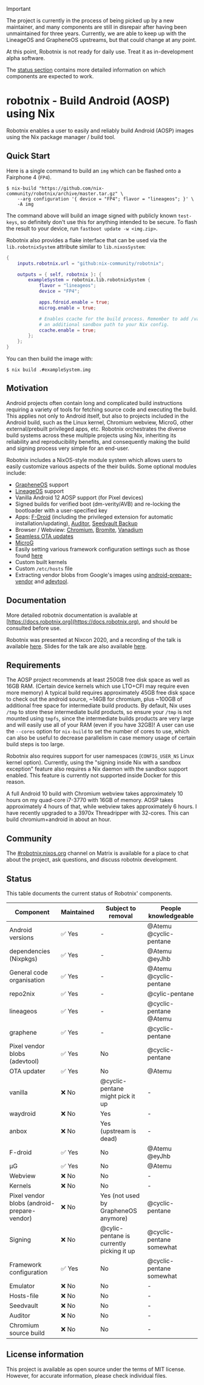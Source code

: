 <!--
SPDX-FileCopyrightText: 2020 Daniel Fullmer and robotnix contributors
SPDX-License-Identifier: MIT
-->

> [!IMPORTANT]
> The project is currently in the process of being picked up by a new maintainer, and many components are still in disrepair after having been unmaintained for three years.
> Currently, we are able to keep up with the LineageOS and GrapheneOS upstreams, but that could change at any point.

At this point, Robotnix is not ready for daily use. Treat it as in-development alpha software.

The [status section](#Status) contains more detailed information on which components are expected to work.

# robotnix - Build Android (AOSP) using Nix

Robotnix enables a user to easily and reliably build Android (AOSP) images using the Nix package manager / build tool.

## Quick Start
Here is a single command to build an `img` which can be flashed onto a Fairphone 4 (`FP4`).
```console
$ nix-build "https://github.com/nix-community/robotnix/archive/master.tar.gz" \
    --arg configuration '{ device = "FP4"; flavor = "lineageos"; }' \
    -A img
```
The command above will build an image signed with publicly known `test-keys`, so definitely don't use this for anything intended to be secure.
To flash the result to your device, run `fastboot update -w <img.zip>`.

Robotnix also provides a flake interface that can be used via the `lib.robotnixSystem` attribute similar to `lib.nixosSystem`:
```nix
{
    inputs.robotnix.url = "github:nix-community/robotnix";

    outputs = { self, robotnix }: {
        exampleSystem = robotnix.lib.robotnixSystem {
            flavor = "lineageos";
            device = "FP4";

            apps.fdroid.enable = true;
            microg.enable = true;

            # Enables ccache for the build process. Remember to add /var/cache/ccache as
            # an additional sandbox path to your Nix config.
            ccache.enable = true;
        };
    };
}
```

You can then build the image with:
```console
$ nix build .#exampleSystem.img
```

## Motivation
Android projects often contain long and complicated build instructions requiring a variety of tools for fetching source code and executing the build.
This applies not only to Android itself, but also to projects included in the Android build, such as the Linux kernel, Chromium webview, MicroG, other external/prebuilt privileged apps, etc.
Robotnix orchestrates the diverse build systems across these multiple projects using Nix, inheriting its reliability and reproducibility benefits, and consequently making the build and signing process very simple for an end-user.

Robotnix includes a NixOS-style module system which allows users to easily customize various aspects of the their builds.
Some optional modules include:
 - [GrapheneOS](https://grapheneos.org/) support
 - [LineageOS](https://lineageos.org/) support
 - Vanilla Android 12 AOSP support (for Pixel devices)
 - Signed builds for verified boot (dm-verity/AVB) and re-locking the bootloader with a user-specified key
 - Apps: [F-Droid](https://f-droid.org/) (including the privileged extension for automatic installation/updating), [Auditor](https://attestation.app/about), [Seedvault Backup](https://github.com/stevesoltys/backup)
 - Browser / Webview: [Chromium](https://www.chromium.org/Home), [Bromite](https://www.bromite.org/), [Vanadium](https://github.com/GrapheneOS/Vanadium)
 - [Seamless OTA updates](https://github.com/GrapheneOS/platform_packages_apps_Updater)
 - [MicroG](https://microg.org/)
 - Easily setting various framework configuration settings such as those found [here](https://android.googlesource.com/platform/frameworks/base/+/master/core/res/res/values/config.xml)
 - Custom built kernels
 - Custom `/etc/hosts` file
 - Extracting vendor blobs from Google's images using [android-prepare-vendor](https://github.com/anestisb/android-prepare-vendor) and [adevtool](https://github.com/GrapheneOS/adevtool/).

## Documentation
More detailed robotnix documentation is available at [https://docs.robotnix.org](https://docs.robotnix.org), and should be consulted before use.

Robotnix was presented at Nixcon 2020, and a recording of the talk is available [here](https://youtu.be/7sQa04olUA0?t=22314).
Slides for the talk are also available [here](https://cfp.nixcon.org/media/robotnix-nixcon2020-final.pdf).

## Requirements
The AOSP project recommends at least 250GB free disk space as well as 16GB RAM. (Certain device kernels which use LTO+CFI may require even more memory)
A typical build requires approximately 45GB free disk space to check out the android source, ~14GB for chromium, plus ~100GB of additional free space for intermediate build products.
By default, Nix uses `/tmp` to store these intermediate build products, so ensure your `/tmp` is not mounted using `tmpfs`, since the intermediate builds products are very large and will easily use all of your RAM (even if you have 32GB)!
A user can use the `--cores` option for `nix-build` to set the number of cores to use, which can also be useful to decrease parallelism in case memory usage of certain build steps is too large.

Robotnix also requires support for user namespaces (`CONFIG_USER_NS` Linux kernel option).
Currently, using the "signing inside Nix with a sandbox exception" feature also requires a Nix daemon with the sandbox support enabled.
This feature is currently not supported inside Docker for this reason.

A full Android 10 build with Chromium webview takes approximately 10 hours on my quad-core i7-3770 with 16GB of memory.
AOSP takes approximately 4 hours of that, while webview takes approximately 6 hours.
I have recently upgraded to a 3970x Threadripper with 32-cores.
This can build chromium+android in about an hour.

## Community
The [#robotnix:nixos.org](https://matrix.to/#/#robotnix:nixos.org) channel on Matrix is available for a place to chat about the project, ask questions, and discuss robotnix development.

## Status

This table documents the current status of Robotnix' components.

| Component                                    | Maintained     | Subject to removal                        | People knowledgeable    |
|----------------------------------------------|----------------|-------------------------------------------|-------------------------|
| Android versions                             | ✅ Yes         | -                                         | @Atemu @cyclic-pentane  |
| dependencies (Nixpkgs)                       | ✅ Yes         | -                                         | @Atemu @eyJhb           |
| General code organisation                    | ✅ Yes         | -                                         | @Atemu @cyclic-pentane  |
| repo2nix                                     | ✅ Yes         | -                                         | @cylic-pentane          |
| lineageos                                    | ✅ Yes         | -                                         | @cyclic-pentane @Atemu  |
| graphene                                     | ✅ Yes         | -                                         | @cyclic-pentane         |
| Pixel vendor blobs (adevtool)                | ✅ Yes         | No                                        | @cyclic-pentane         |
| OTA updater                                  | ✅ Yes         | No                                        | @Atemu                  |
| vanilla                                      | ❌ No          | @cyclic-pentane might pick it up          | -                       |
| waydroid                                     | ❌ No          | Yes                                       | -                       |
| anbox                                        | ❌ No          | Yes (upstream is dead)                    | -                       |
| F-droid                                      | ✅ Yes         | No                                        | @Atemu @eyJhb           |
| µG                                           | ✅ Yes         | No                                        | @Atemu                  |
| Webview                                      | ❌ No          | No                                        | -                       |
| Kernels                                      | ❌ No          | No                                        | -                       |
| Pixel vendor blobs (android-prepare-vendor)  | ❌ No          | Yes (not used by GrapheneOS anymore)      | @cyclic-pentane         |
| Signing                                      | ❌ No          | @cylic-pentane is currently picking it up | @cyclic-pentane somewhat|
| Framework configuration                      | ✅ Yes         | No                                        | @cyclic-pentane somewhat|
| Emulator                                     | ❌ No          | No                                        | -                       |
| Hosts-file                                   | ❌ No          | No                                        | -                       |
| Seedvault                                    | ❌ No          | No                                        | -                       |
| Auditor                                      | ❌ No          | No                                        | -                       |
| Chromium source build                        | ❌ No          | No                                        | -                       |

## License information
This project is available as open source under the terms of MIT license. However, for accurate information, please check individual files.
